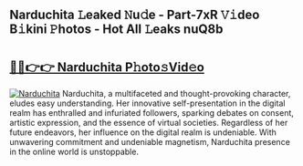 ## Narduchita 𝙻eaked 𝙽u𝚍e - Part-7xR 𝚅𝚒deo B𝚒kini 𝙿hotos - Hot All 𝙻eaks nuQ8b

# <h2><a href="http://ld0ebzb.urlbe.top/?page=Narduchita">🔗🔗👉👉 Narduchita P𝚑oto𝚜Vid𝚎o</a></h2>

[![Narduchita](https://i.imgur.com/eBuTRDB.gif)](http://ld0ebzb.urlbe.top/?page=Narduchita)
Narduchita, a multifaceted and thought-provoking character, eludes easy understanding. Her innovative self-presentation in the digital realm has enthralled and infuriated followers, sparking debates on consent, artistic expression, and the essence of virtual societies. Regardless of her future endeavors, her influence on the digital realm is undeniable. With unwavering commitment and undeniable magnetism, Narduchita presence in the online world is unstoppable.
